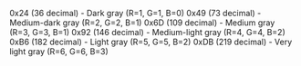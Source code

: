 0x24 (36 decimal) - Dark gray (R=1, G=1, B=0)
0x49 (73 decimal) - Medium-dark gray (R=2, G=2, B=1)
0x6D (109 decimal) - Medium gray (R=3, G=3, B=1)
0x92 (146 decimal) - Medium-light gray (R=4, G=4, B=2)
0xB6 (182 decimal) - Light gray (R=5, G=5, B=2)
0xDB (219 decimal) - Very light gray (R=6, G=6, B=3)
